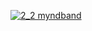 [![2_2 myndband](https://img.youtube.com/vi/YOUTUBE_VIDEO_ID_HERE/0.jpg)](https://www.youtube.com/watch?v=hjdgybJCBcA)

